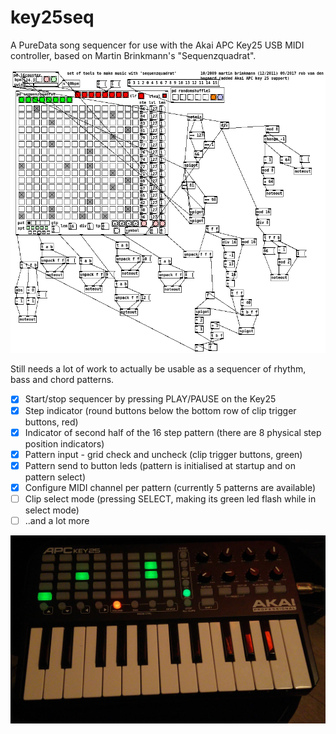 # key25seq

A PureData song sequencer for use with the Akai APC Key25 USB MIDI controller, based on Martin
Brinkmann's "Sequenzquadrat".

![screenshot](key25seq.png "PureData top level code")

Still needs a lot of work to actually be usable as a sequencer of rhythm, bass and chord patterns.

- [X] Start/stop sequencer by pressing PLAY/PAUSE on the Key25
- [X] Step indicator (round buttons below the bottom row of clip trigger buttons, red)
- [X] Indicator of second half of the 16 step pattern (there are 8 physical step position indicators)
- [X] Pattern input - grid check and uncheck (clip trigger buttons, green)
- [X] Pattern send to button leds (pattern is initialised at startup and on pattern select)
- [X] Configure MIDI channel per pattern (currently 5 patterns are available)
- [ ] Clip select mode (pressing SELECT, making its green led flash while in select mode)
- [ ] ..and a lot more

![hardware](key25leds.jpg "Pattern editing using the clip select buttons of the Key25")
